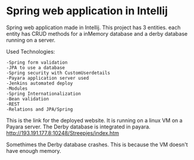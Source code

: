 # Spring web application in Intellij


Spring web application made in Intellij.
This project has 3 entities.
each entity has CRUD methods for a inMemory database and a derby database running on a server.

Used Technologies:

	-Spring form validation
	-JPA to use a database
	-Spring security with CustomUserdetails
	-Payara application server used
	-Jenkins automated deploy
	-Modules
	-Spring Internationalization
	-Bean validation
	-REST
	-Relations and JPA/Spring
This is the link for the deployed website. It is running on a linux VM on a Payara server. The Derby database is integrated in payara.
http://193.191.177.8:10248/Streepjes/index.htm

Somethimes the Derby database crashes. This is because the VM doesn't have enough memory.
